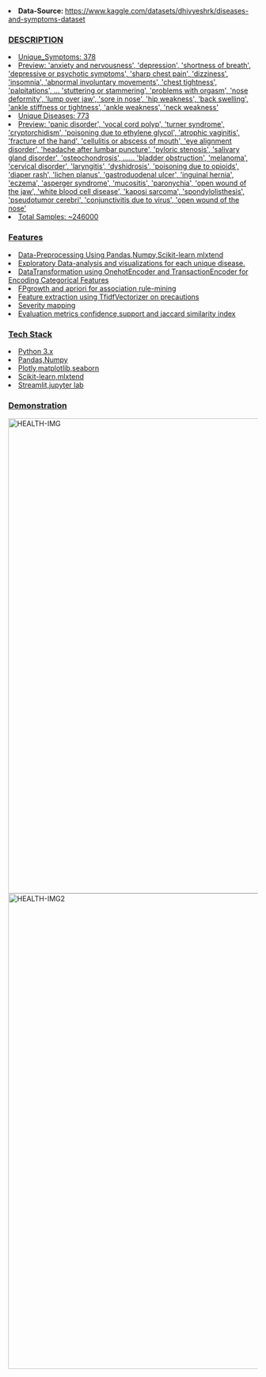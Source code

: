 <li>
    <b>Data-Source: </b><a href="https://www.kaggle.com/datasets/dhivyeshrk/diseases-and-symptoms-dataset">https://www.kaggle.com/datasets/dhivyeshrk/diseases-and-symptoms-dataset
    </li>
  
### DESCRIPTION
<li>Unique_Symptoms: 378</li>
<li>Preview: 'anxiety and nervousness', 'depression', 'shortness of breath',
       'depressive or psychotic symptoms', 'sharp chest pain', 'dizziness',
       'insomnia', 'abnormal involuntary movements', 'chest tightness',
       'palpitations',
       ...
       'stuttering or stammering', 'problems with orgasm', 'nose deformity',
       'lump over jaw', 'sore in nose', 'hip weakness', 'back swelling',
       'ankle stiffness or tightness', 'ankle weakness', 'neck weakness'</li>     
<li>
    Unique Diseases: 773
</li>
<li>Preview: 'panic disorder', 'vocal cord polyp', 'turner syndrome',
       'cryptorchidism', 'poisoning due to ethylene glycol',
       'atrophic vaginitis', 'fracture of the hand',
       'cellulitis or abscess of mouth', 'eye alignment disorder',
       'headache after lumbar puncture', 'pyloric stenosis',
       'salivary gland disorder', 'osteochondrosis',
    ......
       'bladder obstruction', 'melanoma', 'cervical disorder',
       'laryngitis', 'dyshidrosis', 'poisoning due to opioids',
       'diaper rash', 'lichen planus', 'gastroduodenal ulcer',
       'inguinal hernia', 'eczema', 'asperger syndrome', 'mucositis',
       'paronychia', 'open wound of the jaw', 'white blood cell disease',
       'kaposi sarcoma', 'spondylolisthesis', 'pseudotumor cerebri',
       'conjunctivitis due to virus', 'open wound of the nose'</li>
<li>Total Samples: ~246000</li>

### Features
<li>Data-Preprocessing Using Pandas,Numpy,Scikit-learn,mlxtend</li>
<li>Exploratory Data-analysis and visualizations for each unique disease.</li>
<li>DataTransformation using OnehotEncoder and TransactionEncoder for Encoding Categorical Features</li>
<li>FPgrowth and apriori for association rule-mining</li>
<li>Feature extraction using TfidfVectorizer on precautions</li>
<li>Severity mapping</li>
<li>Evaluation metrics confidence,support and jaccard similarity index</li>

### Tech Stack
<li>Python 3.x</li>
<li>Pandas,Numpy</li>
<li>Plotly,matplotlib,seaborn</li>
<li>Scikit-learn,mlxtend</li>
<li>Streamlit,jupyter lab</li>

### Demonstration
<img width="900" height="960" alt="HEALTH-IMG" src="https://github.com/user-attachments/assets/79ba7705-3c8a-4bf6-81d9-90c7586df226" />

<img width="900" height="961" alt="HEALTH-IMG2" src="https://github.com/user-attachments/assets/c311de75-e639-41ee-909b-4c816657e2d0" />
